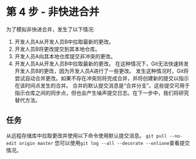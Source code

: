# 第 4 步 - 非快进合并
为了模拟非快进合并，发生了以下情况:
1. 开发人员A从开发人员B中拉取最新的更改。
2. 开发人员B将更改提交到其本地仓库。
3. 开发人员A向其本地仓库提交非冲突的更改。
4. 开发人员A从开发人员B中拉取最新的更改。
在这种情况下，Git无法快速转发开发人员B的更改，因为开发人员A进行了一些更改。
发生这种情况时，Git将尝试自动合并更改。如果不存在冲突则将完成合并，并将创建新的提交以指示在该时间点发生的合并。
合并的默认提交消息是“合并分支”。这些提交可用于指示仓库之间的同步点，但也会产生噪声提交日志。在下一步中，我们将研究替代方法。

## 任务
从远程存储库中拉取更改并使用以下命令使用默认提交消息。
`git pull --no-edit origin master`
您可以使用`git log --all --decorate --onlione`查看提交情况。
